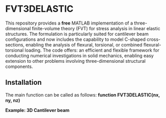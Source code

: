 # FVT3DELASTIC

This repository provides a **free** MATLAB implementation of a three-dimensional finite-volume theory (FVT) for stress analysis in linear elastic structures. The formulation is particularly suited for cantilever beam configurations and now includes the capability to model C-shaped cross-sections, enabling the analysis of flexural, torsional, or combined flexural-torsional loading. The code offers:
an efficient and flexible framework for conducting numerical investigations in solid mechanics, enabling easy extension to other problems involving three-dimensional structural components.

## Installation

The main function can be called as follows: **function FVT3DELASTIC(nx, ny, nz)**

**Example: 3D Cantilever beam** 


